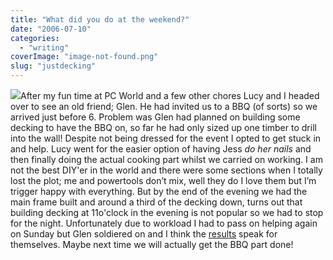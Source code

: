 ```yaml
---
title: "What did you do at the weekend?"
date: "2006-07-10"
categories: 
  - "writing"
coverImage: "image-not-found.png"
slug: "justdecking"
---
```


[![](images/186308468_782262f3d2_m.jpg)](http://flickr.com/photos/70011121@N00/186308468 "Decking")After my fun time at PC World and a few other chores Lucy and I headed over to see an old friend; Glen. He had invited us to a BBQ (of sorts) so we arrived just before 6. Problem was Glen had planned on building some decking to have the BBQ on, so far he had only sized up one timber to drill into the wall! Despite not being dressed for the event I opted to get stuck in and help. Lucy went for the easier option of having Jess _do her nails_ and then finally doing the actual cooking part whilst we carried on working. I am not the best DIY'er in the world and there were some sections when I totally lost the plot; me and powertools don’t mix, well they do I love them but I’m trigger happy with everything. But by the end of the evening we had the main frame built and around a third of the decking down, turns out that building decking at 11o'clock in the evening is not popular so we had to stop for the night. Unfortunately due to workload I had to pass on helping again on Sunday but Glen soldiered on and I think the [results](http://static.flickr.com/76/186308309_1879a0a6ca_d.jpg) speak for themselves. Maybe next time we will actually get the BBQ part done!
